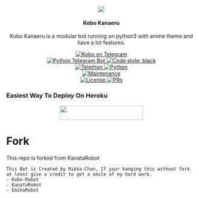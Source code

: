 <p align="center">
  <img src="https://telegra.ph/file/05a1fdada665ccbc27971.jpg">
</p>

<h4><p align="center"> Kobo Kanaeru </p></h4>

<p align="center">Kobo Kanaeru is a modular bot running on python3 with anime theme and have a lot features.</p>

<p align="center">
<a href="https://t.me/KoboKanaeru_Robot"> <img src="https://img.shields.io/badge/Kobo-Kanaeru-blue?&logo=telegram" alt="Kobo on Telegram" /> </a><br>
<a href="https://python-telegram-bot.org"> <img src="https://img.shields.io/badge/PTB-13.8.1-white?&style=flat-round&logo=github" alt="Python Telegram Bot" /> </a>
<a href="https://github.com/psf/black"><img alt="Code style: black" src="https://img.shields.io/badge/code%20style-black-000000.svg"></a><br>
<a href="https://docs.telethon.dev"> <img src="https://img.shields.io/badge/Telethon-1.23.0-red?&style=flat-round&logo=github" alt="Telethon" /> </a>
<a href="https://docs.python.org"> <img src="https://img.shields.io/badge/Python-3.9.7-purple?&style=flat-round&logo=python" alt="Python" /> </a><br>
<a href="https://GitHub.com/Skyzu/SkyzuRobot"> <img src="https://img.shields.io/badge/Maintained-Yes-yellow.svg" alt="Maintenance" /> </a><br>
<a href="https://github.com/Skyzu/SkyzuRobot/blob/main/LICENSE"> <img src="https://img.shields.io/badge/License-GPLv3-blue.svg" alt="License" /> </a>
<a href="https://makeapullrequest.com"> <img src="https://img.shields.io/badge/PRs-Welcome-blue.svg?style=flat-round" alt="PRs" /> </a>
</p>

### Easiest Way To Deploy On Heroku 

<p align="center"><a href="https://heroku.com/deploy?template=https://github.com/sophiashirashaki/Kobo-Robot"> <img src="https://img.shields.io/badge/Deploy%20To%20Heroku-blue?style=for-the-badge&logo=heroku" width="220" height="38.45"/></a></p>

# Fork
This repo is forked from KanataRobot

```
This Bot is Created by Rikka-Chan, If your kanging this without fork at least give a credit to get a smile of my hard work. 
- Kobo-Robot
- KanataRobot 
- EmikoRobot
```
